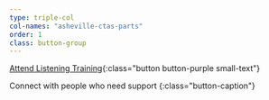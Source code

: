 ```yaml
---
type: triple-col
col-names: "asheville-ctas-parts"
order: 1
class: button-group
---
```


[Attend Listening Training](/listening-training/){:class="button button-purple small-text"}

Connect with people who need support
{:class="button-caption"}